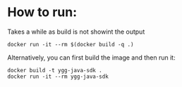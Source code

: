 # How to run:
Takes a while as build is not showint the output
```shell
docker run -it --rm $(docker build -q .)
```
Alternatively, you can first build the image and then run it:
```shell
docker build -t ygg-java-sdk .
docker run -it --rm ygg-java-sdk
```

